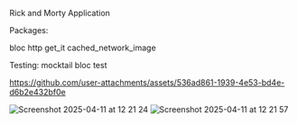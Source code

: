 Rick and Morty Application 

Packages: 

bloc
http
get_it
cached_network_image

Testing:
mocktail
bloc test



https://github.com/user-attachments/assets/536ad861-1939-4e53-bd4e-d6b2e432bf0e

![Screenshot 2025-04-11 at 12 21 24](https://github.com/user-attachments/assets/87c8c795-40ad-4e9c-b114-70b2afae5211) 
![Screenshot 2025-04-11 at 12 21 57](https://github.com/user-attachments/assets/a160b601-8fc0-4e88-ac39-24645d3aeec7)
